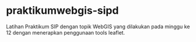 # praktikumwebgis-sipd
Latihan Praktikum SIP dengan topik WebGIS yang dilakukan pada minggu ke 12 dengan menerapkan penggunaan tools leaflet.
